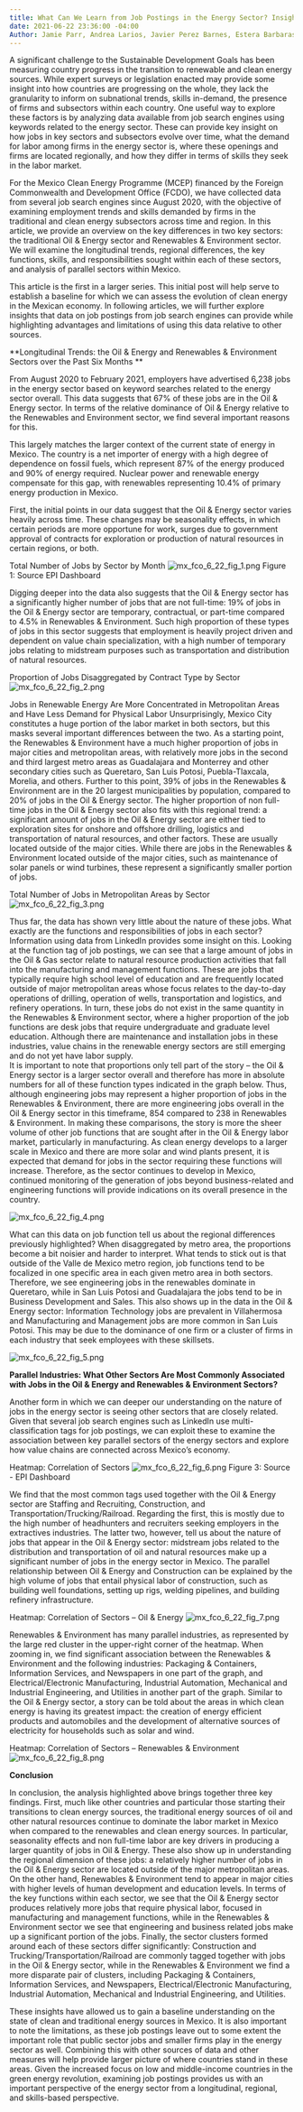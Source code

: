 ```yaml
---
title: What Can We Learn from Job Postings in the Energy Sector? Insights from Mexico
date: 2021-06-22 23:36:00 -04:00
Author: Jamie Parr, Andrea Larios, Javier Perez Barnes, Estera Barbarassa, Ramon Olivas
---
```


A significant challenge to the Sustainable Development Goals has been measuring country progress in the transition to renewable and clean energy sources. While expert surveys or legislation enacted may provide some insight into how countries are progressing on the whole, they lack the granularity to inform on subnational trends, skills in-demand, the presence of firms and subsectors within each country. 
One useful way to explore these factors is by analyzing data available from job search engines using keywords related to the energy sector. These can provide key insight on how jobs in key sectors and subsectors evolve over time, what the demand for labor among firms in the energy sector is, where these openings and firms are located regionally, and how they differ in terms of skills they seek in the labor market. 

For the Mexico Clean Energy Programme (MCEP) financed by the Foreign Commonwealth and Development Office (FCDO), we have collected data from several job search engines since August 2020, with the objective of examining employment trends and skills demanded by firms in the traditional and clean energy subsectors across time and region. In this article, we provide an overview on the key differences in two key sectors: the traditional Oil & Energy sector and Renewables & Environment sector. We will examine the longitudinal trends, regional differences, the key functions, skills, and responsibilities sought within each of these sectors, and analysis of parallel sectors within Mexico.

This article is the first in a larger series. This initial post will help serve to establish a baseline for which we can assess the evolution of clean energy in the Mexican economy. In following articles, we will further explore insights that data on job postings from job search engines can provide while highlighting advantages and limitations of using this data relative to other sources.   

**Longitudinal Trends: the Oil & Energy and Renewables & Environment Sectors over the Past Six Months
**

From August 2020 to February 2021, employers have advertised 6,238 jobs in the energy sector based on keyword searches related to the energy sector overall. This data suggests that 67% of these jobs are in the Oil & Energy sector. In terms of the relative dominance of Oil & Energy relative to the Renewables and Environment sector, we find several important reasons for this.

This largely matches the larger context of the current state of energy in Mexico. The country is a net importer of energy with a high degree of dependence on fossil fuels, which represent 87% of the energy produced and 90% of energy required. Nuclear power and renewable energy compensate for this gap, with renewables representing 10.4% of primary energy production in Mexico. 

First, the initial points in our data suggest that the Oil & Energy sector varies heavily across time. These changes may be seasonality effects, in which certain periods are more opportune for work, surges due to government approval of contracts for exploration or production of natural resources in certain regions, or both.   

Total Number of Jobs by Sector by Month
![mx_fco_6_22_fig_1.png](/uploads/mx_fco_6_22_fig_1.png)
Figure 1: Source EPI Dashboard

Digging deeper into the data also suggests that the Oil & Energy sector has a significantly higher number of jobs that are not full-time: 19% of jobs in the Oil & Energy sector are temporary, contractual, or part-time compared to 4.5% in Renewables & Environment. Such high proportion of these types of jobs in this sector suggests that employment is heavily project driven and dependent on value chain specialization, with a high number of temporary jobs relating to midstream purposes such as transportation and distribution of natural resources.  


Proportion of Jobs Disaggregated by Contract Type by Sector 
![mx_fco_6_22_fig_2.png](/uploads/mx_fco_6_22_fig_2.png)


Jobs in Renewable Energy Are More Concentrated in Metropolitan Areas and Have Less Demand for Physical Labor
Unsurprisingly, Mexico City constitutes a huge portion of the labor market in both sectors, but this masks several important differences between the two. As a starting point, the Renewables & Environment have a much higher proportion of jobs in major cities and metropolitan areas, with relatively more jobs in the second and third largest metro areas as Guadalajara and Monterrey and other secondary cities such as Queretaro, San Luis Potosi, Puebla-Tlaxcala, Morelia, and others. Further to this point, 39% of jobs in the Renewables & Environment are in the 20 largest municipalities by population, compared to 20% of jobs in the Oil & Energy sector.
The higher proportion of non full-time jobs in the Oil & Energy sector also fits with this regional trend: a significant amount of jobs in the Oil & Energy sector are either tied to exploration sites for onshore and offshore drilling, logistics and transportation of natural resources, and other factors. These are usually located outside of the major cities. While there are jobs in the Renewables & Environment located outside of the major cities, such as maintenance of solar panels or wind turbines, these represent a significantly smaller portion of jobs.

Total Number of Jobs in Metropolitan Areas by Sector
![mx_fco_6_22_fig_3.png](/uploads/mx_fco_6_22_fig_3.png)


Thus far, the data has shown very little about the nature of these jobs. What exactly are the functions and responsibilities of jobs in each sector? Information using data from LinkedIn provides some insight on this. Looking at the function tag of job postings, we can see that a large amount of jobs in the Oil & Gas sector relate to natural resource production activities that fall into the manufacturing and management functions. These are jobs that typically require high school level of education and are frequently located outside of major metropolitan areas whose focus relates to the day-to-day operations of drilling, operation of wells, transportation and logistics, and refinery operations. 
In turn, these jobs do not exist in the same quantity in the Renewables & Environment sector, where a higher proportion of the job functions are desk jobs that require undergraduate and graduate level education. Although there are maintenance and installation jobs in these industries, value chains in the renewable energy sectors are still emerging and do not yet have labor supply.  
It is important to note that proportions only tell part of the story – the Oil & Energy sector is a larger sector overall and therefore has more in absolute numbers for all of these function types indicated in the graph below. Thus, although engineering jobs may represent a higher proportion of jobs in the Renewables & Environment, there are more engineering jobs overall in the Oil & Energy sector in this timeframe, 854 compared to 238 in Renewables & Environment. In making these comparisons, the story is more the sheer volume of other job functions that are sought after in the Oil & Energy labor market, particularly in manufacturing. As clean energy develops to a larger scale in Mexico and there are more solar and wind plants present, it is expected that demand for jobs in the sector requiring these functions will increase. Therefore, as the sector continues to develop in Mexico,  continued monitoring of the generation of jobs beyond business-related and engineering functions will provide indications on its overall presence in the country.

![mx_fco_6_22_fig_4.png](/uploads/mx_fco_6_22_fig_4.png)


What can this data on job function tell us about the regional differences previously highlighted? When disaggregated by metro area, the proportions become a bit noisier and harder to interpret. What tends to stick out is that outside of the Valle de Mexico metro region, job functions tend to be focalized in one specific area in each given metro area in both sectors. Therefore, we see engineering jobs in the renewables dominate in Queretaro, while in San Luis Potosi and Guadalajara the jobs tend to be in Business Development and Sales. This also shows up in the data in the Oil & Energy sector: Information Technology jobs are prevalent in Villahermosa and Manufacturing and Management jobs are more common in San Luis Potosi. This may be due to the dominance of one firm or a cluster of firms in each industry that seek employees with these skillsets.

![mx_fco_6_22_fig_5.png](/uploads/mx_fco_6_22_fig_5.png)

**Parallel Industries: What Other Sectors Are Most Commonly Associated with Jobs in the Oil & Energy and Renewables & Environment Sectors?**

Another form in which we can deeper our understanding on the nature of jobs in the energy sector is seeing other sectors that are closely related. Given that several job search engines such as LinkedIn use multi-classification tags for job postings, we can exploit these to examine the association between key parallel sectors of the energy sectors and explore how value chains are connected across Mexico’s economy. 

Heatmap: Correlation of Sectors
![mx_fco_6_22_fig_6.png](/uploads/mx_fco_6_22_fig_6.png)
Figure 3: Source - EPI Dashboard

We find that the most common tags used together with the Oil & Energy sector are Staffing and Recruiting, Construction, and Transportation/Trucking/Railroad. Regarding the first, this is mostly due to the high number of headhunters and recruiters seeking employers in the extractives industries. The latter two, however, tell us about the nature of jobs that appear in the Oil & Energy sector: midstream jobs related to the distribution and transportation of oil and natural resources make up a significant number of jobs in the energy sector in Mexico. The parallel relationship between Oil & Energy and Construction can be explained by the high volume of jobs that entail physical labor of construction, such as building well foundations, setting up rigs, welding pipelines, and building refinery infrastructure.

Heatmap: Correlation of Sectors – Oil & Energy
![mx_fco_6_22_fig_7.png](/uploads/mx_fco_6_22_fig_7.png)

Renewables & Environment has many parallel industries, as represented by the large red cluster in the upper-right corner of the heatmap. When zooming in, we find significant association between the Renewables & Environment and the following industries: Packaging & Containers, Information Services, and Newspapers in one part of the graph, and Electrical/Electronic Manufacturing, Industrial Automation, Mechanical and Industrial Engineering, and Utilities in another part of the graph. Similar to the Oil & Energy sector, a story can be told about the areas in which clean energy is having its greatest impact: the creation of energy efficient products and automobiles and the development of alternative sources of electricity for households such as solar and wind. 

Heatmap: Correlation of Sectors – Renewables & Environment
![mx_fco_6_22_fig_8.png](/uploads/mx_fco_6_22_fig_8.png)

**Conclusion**

In conclusion, the analysis highlighted above brings together three key findings. First, much like other countries and particular those starting their transitions to clean energy sources, the traditional energy sources of oil and other natural resources continue to dominate the labor market in Mexico when compared to the renewables and clean energy sources. In particular, seasonality effects and non full-time labor are key drivers in producing a larger quantity of jobs in Oil & Energy. These also show up in understanding the regional dimension of these jobs: a relatively higher number of jobs in the Oil & Energy sector are located outside of the major metropolitan areas. On the other hand, Renewables & Environment tend to appear in major cities with higher levels of human development and education levels. In terms of the key functions within each sector, we see that the Oil & Energy sector produces relatively more jobs that require physical labor, focused in manufacturing and management functions, while in the Renewables & Environment sector we see that engineering and business related jobs make up a significant portion of the jobs. Finally, the sector clusters formed around each of these sectors differ significantly: Construction and Trucking/Transportation/Railroad are commonly tagged together with jobs in the Oil & Energy sector, while in the Renewables & Environment we find a more disparate pair of clusters, including Packaging & Containers, Information Services, and Newspapers, Electrical/Electronic Manufacturing, Industrial Automation, Mechanical and Industrial Engineering, and Utilities.

These insights have allowed us to gain a baseline understanding on the state of clean and traditional energy sources in Mexico. It is also important to note the limitations, as these job postings leave out to some extent the important role that public sector jobs and smaller firms play in the energy sector as well. Combining this with other sources of data and other measures will help provide larger picture of where countries stand in these areas. Given the increased focus on low and middle-income countries in the green energy revolution, examining job postings provides us with an important perspective of the energy sector from a longitudinal, regional, and skills-based perspective.  

